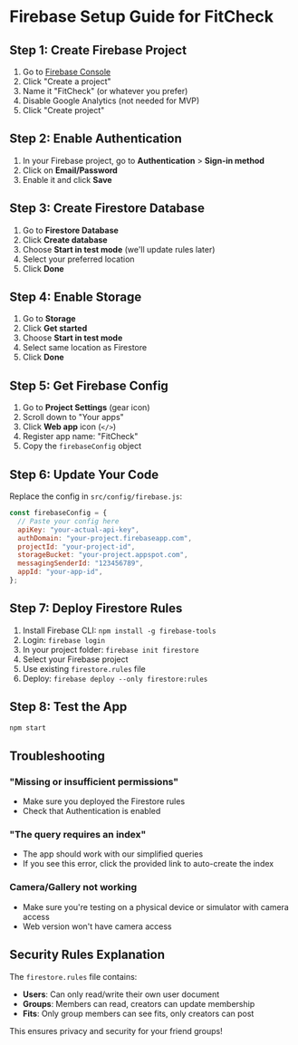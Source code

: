 # Firebase Setup Guide for FitCheck

## Step 1: Create Firebase Project

1. Go to [Firebase Console](https://console.firebase.google.com)
2. Click "Create a project"
3. Name it "FitCheck" (or whatever you prefer)
4. Disable Google Analytics (not needed for MVP)
5. Click "Create project"

## Step 2: Enable Authentication

1. In your Firebase project, go to **Authentication** > **Sign-in method**
2. Click on **Email/Password**
3. Enable it and click **Save**

## Step 3: Create Firestore Database

1. Go to **Firestore Database**
2. Click **Create database**
3. Choose **Start in test mode** (we'll update rules later)
4. Select your preferred location
5. Click **Done**

## Step 4: Enable Storage

1. Go to **Storage**
2. Click **Get started**
3. Choose **Start in test mode**
4. Select same location as Firestore
5. Click **Done**

## Step 5: Get Firebase Config

1. Go to **Project Settings** (gear icon)
2. Scroll down to "Your apps"
3. Click **Web app** icon (`</>`)
4. Register app name: "FitCheck"
5. Copy the `firebaseConfig` object

## Step 6: Update Your Code

Replace the config in `src/config/firebase.js`:

```javascript
const firebaseConfig = {
  // Paste your config here
  apiKey: "your-actual-api-key",
  authDomain: "your-project.firebaseapp.com",
  projectId: "your-project-id",
  storageBucket: "your-project.appspot.com",
  messagingSenderId: "123456789",
  appId: "your-app-id",
};
```

## Step 7: Deploy Firestore Rules

1. Install Firebase CLI: `npm install -g firebase-tools`
2. Login: `firebase login`
3. In your project folder: `firebase init firestore`
4. Select your Firebase project
5. Use existing `firestore.rules` file
6. Deploy: `firebase deploy --only firestore:rules`

## Step 8: Test the App

```bash
npm start
```

## Troubleshooting

### "Missing or insufficient permissions"

- Make sure you deployed the Firestore rules
- Check that Authentication is enabled

### "The query requires an index"

- The app should work with our simplified queries
- If you see this error, click the provided link to auto-create the index

### Camera/Gallery not working

- Make sure you're testing on a physical device or simulator with camera access
- Web version won't have camera access

## Security Rules Explanation

The `firestore.rules` file contains:

- **Users**: Can only read/write their own user document
- **Groups**: Members can read, creators can update membership
- **Fits**: Only group members can see fits, only creators can post

This ensures privacy and security for your friend groups!
